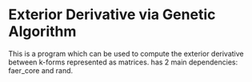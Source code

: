 ﻿# Exterior Derivative via Genetic Algorithm

This is a program which can be used to compute the exterior derivative between k-forms represented as matrices. has 2 main dependencies: faer_core and rand.

